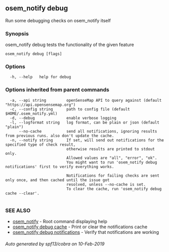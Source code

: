 ## osem_notify debug

Run some debugging checks on osem_notify itself

### Synopsis

osem_notify debug <feature> tests the functionality of the given feature

```
osem_notify debug [flags]
```

### Options

```
  -h, --help   help for debug
```

### Options inherited from parent commands

```
  -a, --api string         openSenseMap API to query against (default "https://api.opensensemap.org")
  -c, --config string      path to config file (default $HOME/.osem_notify.yml)
  -d, --debug              enable verbose logging
  -l, --logformat string   log format, can be plain or json (default "plain")
      --no-cache           send all notifications, ignoring results from previous runs. also don't update the cache.
  -n, --notify string      If set, will send out notifications for the specified type of check result,
                           otherwise results are printed to stdout only.
                           Allowed values are "all", "error", "ok".
                           You might want to run 'osem_notify debug notifications' first to verify everything works.
                           
                           Notifications for failing checks are sent only once, and then cached until the issue got
                           resolved, unless --no-cache is set.
                           To clear the cache, run 'osem_notify debug cache --clear'.
                           
```

### SEE ALSO

* [osem_notify](osem_notify.md)	 - Root command displaying help
* [osem_notify debug cache](osem_notify_debug_cache.md)	 - Print or clear the notifications cache
* [osem_notify debug notifications](osem_notify_debug_notifications.md)	 - Verify that notifications are working

###### Auto generated by spf13/cobra on 10-Feb-2019
